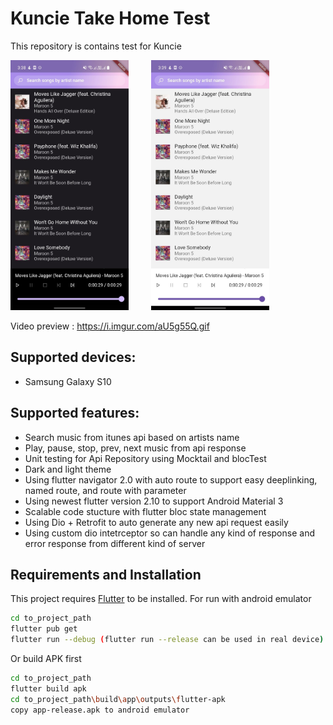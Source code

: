 # Kuncie Take Home Test
This repository is contains test for Kuncie

<p float="center">
  <img src="https://raw.githubusercontent.com/dariuspo/kuncie_test/main/assets/images/Dark.jpg" height="400">
  &nbsp; &nbsp; &nbsp; &nbsp;
  <img src="https://raw.githubusercontent.com/dariuspo/kuncie_test/main/assets/images/Light.jpg" height="400">
  &nbsp; &nbsp; &nbsp; &nbsp;
</p>

Video preview : https://i.imgur.com/aU5g55Q.gif

## Supported devices:
- Samsung Galaxy S10

## Supported features:
- Search music from itunes api based on artists name
- Play, pause, stop, prev, next music from api response
- Unit testing for Api Repository using Mocktail and blocTest
- Dark and light theme
- Using flutter navigator 2.0 with auto route to support easy deeplinking, named route, and route with parameter
- Using newest flutter version 2.10 to support Android Material 3
- Scalable code stucture with flutter bloc state management
- Using Dio + Retrofit to auto generate any new api request easily
- Using custom dio intetrceptor so can handle any kind of response and error response from different kind of server

## Requirements and Installation

This project requires [Flutter](https://docs.flutter.dev/get-started/install) to be installed.
For run with android emulator

```sh
cd to_project_path
flutter pub get
flutter run --debug (flutter run --release can be used in real device)
```

Or build APK first
```sh
cd to_project_path
flutter build apk
cd to_project_path\build\app\outputs\flutter-apk
copy app-release.apk to android emulator
```

